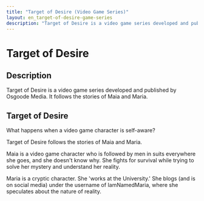 ```yaml
---
title: "Target of Desire (Video Game Series)"
layout: en_target-of-desire-game-series
description: "Target of Desire is a video game series developed and published by Osgoode Media. It follows the stories of Maia and Maria."
---
```

# Target of Desire

## Description

Target of Desire is a video game series developed and published by Osgoode Media. It follows the stories of Maia and Maria.

## Target of Desire

What happens when a video game character is self-aware?

Target of Desire follows the stories of Maia and Maria.

Maia is a video game character who is followed by men in suits everywhere she goes, and she doesn't know why. She fights for survival while trying to solve her mystery and understand her reality.

Maria is a cryptic character. She 'works at the University.' She blogs (and is on social media) under the username of IamNamedMaria, where she speculates about the nature of reality.

<amp-image-lightbox id="lightbox" layout="nodisplay"></amp-image-lightbox>
<amp-carousel height="200" layout="fixed-height" type="carousel">
<amp-img src="https://www.osgoodemedia.com/en/TargetOfDesire/Episode1/poster.png" width="142" height="200" alt="Target of Desire logo" on="tap:lightbox" role="button" tabindex="0"></amp-img>
<amp-img src="https://www.osgoodemedia.com/en/TargetOfDesire/Episode1/backgroundart.png" width="356" height="200" alt="Target of Desire background art" on="tap:lightbox" role="button" tabindex="0"></amp-img>
<amp-img src="https://www.osgoodemedia.com/en/images/Episode1-01.jpg" width="356" height="200" alt="Target of Desire screenshot" on="tap:lightbox" role="button" tabindex="0"></amp-img>
</amp-carousel>